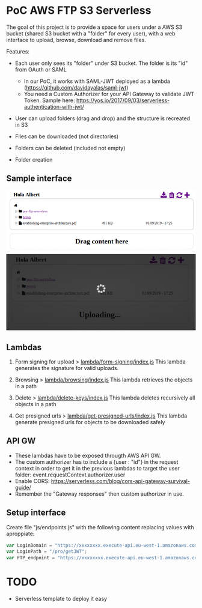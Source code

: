 # PoC AWS FTP S3 Serverless

The goal of this project is to provide a space for users under a AWS S3 bucket (shared S3 bucket with a "folder" for every user), with a web interface to upload, browse, download and remove files.

Features:

* Each user only sees its "folder" under S3 bucket. The folder is its "id" from OAuth or SAML
    - In our PoC, it works with SAML-JWT deployed as a lambda (https://github.com/davidayalas/saml-jwt)
    - You need a Custom Authorizer for your API Gateway to validate JWT Token. Sample here: https://yos.io/2017/09/03/serverless-authentication-with-jwt/

* User can upload folders (drag and drop) and the structure is recreated in S3

* Files can be downloaded (not directories)

* Folders can be deleted (included not empty)

* Folder creation

## Sample interface

![screen](docs/screen-1.png)
![screen while uploading](docs/screen-2.png)

## Lambdas

1. Form signing for upload > [lambda/form-signing/index.js](lambda/form-signing/index.js) This lambda generates the signature for valid uploads. 

1. Browsing > [lambda/browsing/index.js](lambda/browsing/index.js) This lambda retrieves the objects in a path

1. Delete > [lambda/delete-keys/index.js](lambda/delete-keys/index.js) This lambda deletes recursively all objects in a path

1. Get presigned urls > [lambda/get-presigned-urls/index.js](lambda/get-presigned-urls/index.js) This lambda generate presigned urls for objects to be downloaded safely

## API GW 

* These lambdas have to be exposed througth AWS API GW. 
* The custom authorizer has to include a {user : "id"} in the request context in order to get it in the previous lambdas to target the user folder: event.requestContext.authorizer.user
* Enable CORS: https://serverless.com/blog/cors-api-gateway-survival-guide/
* Remember the "Gateway responses" then custom authorizer in use.


## Setup interface

Create file "js/endpoints.js" with the following content replacing values with aproppiate:

```javascript
var LoginDomain = "https://xxxxxxxx.execute-api.eu-west-1.amazonaws.com";
var LoginPath = "/pro/getJWT";
var FTP_endpoint = "https://xxxxxxxx.execute-api.eu-west-1.amazonaws.com";
```

# TODO

* Serverless template to deploy it easy

